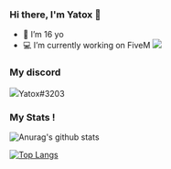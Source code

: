 ### Hi there, I'm Yatox 👋

- 💫 I’m 16 yo
- 💻 I’m currently working on FiveM <img src="https://img.icons8.com/color/18/000000/fivem.png"/>

### My discord
<img src="https://img.icons8.com/nolan/28/discord-logo.png"/>Yatox#3203
<br />

### My Stats !


![Anurag's github stats](https://github-readme-stats.vercel.app/api?username=Yatox18&count_private=true&show_icons=true?theme=buefy)
<br />

[![Top Langs](https://github-readme-stats.vercel.app/api/top-langs/?username=Yatox18)](https://github.com/anuraghazra/github-readme-stats)
